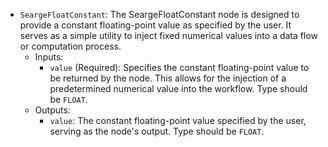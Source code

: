 - `SeargeFloatConstant`: The SeargeFloatConstant node is designed to provide a constant floating-point value as specified by the user. It serves as a simple utility to inject fixed numerical values into a data flow or computation process.
    - Inputs:
        - `value` (Required): Specifies the constant floating-point value to be returned by the node. This allows for the injection of a predetermined numerical value into the workflow. Type should be `FLOAT`.
    - Outputs:
        - `value`: The constant floating-point value specified by the user, serving as the node's output. Type should be `FLOAT`.
